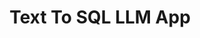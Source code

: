 ---
title: Text To SQL LLM App
emoji: 👁
colorFrom: indigo
colorTo: pink
sdk: streamlit
sdk_version: 1.39.0
app_file: app.py
pinned: false
---